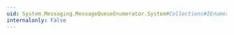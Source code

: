 ```yaml
---
uid: System.Messaging.MessageQueueEnumerator.System#Collections#IEnumerator#Current
internalonly: False
---
```

